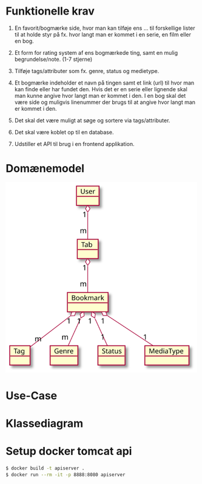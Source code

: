 # Funktionelle krav
1. En favorit/bogmærke side, hvor man kan tilføje ens ... til forskellige lister til at holde styr på fx. hvor 
langt man er kommet i en serie, en film eller en bog. 

2. Et form for rating system af ens bogmærkede ting, samt en mulig begrundelse/note. (1-7 stjerne)

3. Tilføje tags/attributer som fx. genre, status og medietype.

4. Et bogmærke indeholder et navn på tingen samt et link (url) til hvor man kan finde eller har fundet den.
Hvis det er en serie eller lignende skal man kunne angive hvor langt man er kommet i den. I en bog skal det være
side og muligvis linenummer der brugs til at angive hvor langt man er kommet i den. 

5. Det skal det være muligt at søge og sortere via tags/attributer.

6. Det skal være koblet op til en database.

7. Udstiller et API til brug i en frontend applikation.  

# Domænemodel

![Domainmodel v1](docs/DomainModelV1.svg)

# Use-Case

# Klassediagram


# Setup docker tomcat api

``` bash
$ docker build -t apiserver .
$ docker run --rm -it -p 8888:8080 apiserver
```


